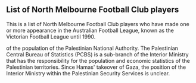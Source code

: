 ## List of North Melbourne Football Club players

This is a list of North Melbourne Football Club players who have made one or more appearance in the Australian Football League, known as the Victorian Football League until 1990.

 of the population of the Palestinian National Authority. The Palestinian Central Bureau of Statistics (PCBS) is a sub-branch of the Interior Ministry that has the responsibility for the population and economic statistics of the Palestinian territories. Since Hamas' takeover of Gaza, the position of the Interior Ministry within the Palestinian Security Services is unclear.